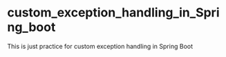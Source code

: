 # custom_exception_handling_in_Spring_boot
This is just practice for custom exception handling in Spring Boot
